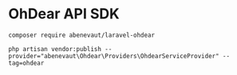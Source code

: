 # OhDear API SDK

```
composer require abenevaut/laravel-ohdear
```

```
php artisan vendor:publish --provider="abenevaut\Ohdear\Providers\OhdearServiceProvider" --tag=ohdear
```
